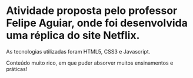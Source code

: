 # Atividade proposta pelo professor Felipe Aguiar, onde foi desenvolvida uma réplica do site Netflix.

As tecnologias utilizadas foram HTML5, CSS3 e Javascript.

Conteúdo muito rico, em que puder absorver muitos ensinamentos e práticas!
